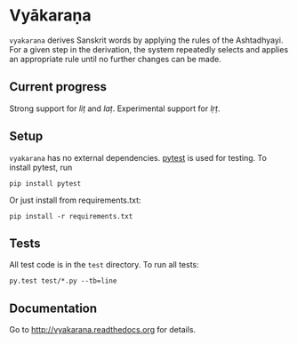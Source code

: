 # Vyākaraṇa

`vyakarana` derives Sanskrit words by applying the rules of the Ashtadhyayi.
For a given step in the derivation, the system repeatedly selects and applies
an appropriate rule until no further changes can be made.

## Current progress

Strong support for *liṭ* and *laṭ*. Experimental support for *lṛṭ*.

## Setup

`vyakarana` has no external dependencies. [pytest](http://pytest.org/latest/)
is used for testing. To install pytest, run

    pip install pytest

Or just install from requirements.txt:

    pip install -r requirements.txt

## Tests

All test code is in the `test` directory. To run all tests:

    py.test test/*.py --tb=line

## Documentation

Go to http://vyakarana.readthedocs.org for details.
